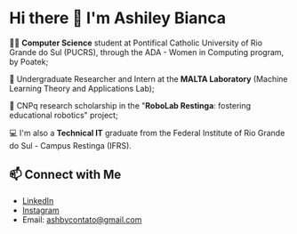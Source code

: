 # Hi there 👋 I'm Ashiley Bianca

👩‍💻 **Computer Science** student at Pontifical Catholic University of Rio Grande do Sul (PUCRS), through the ADA - Women in Computing program, by Poatek;

🔎 Undergraduate Researcher and Intern at the **MALTA Laboratory** (Machine Learning Theory and Applications Lab);

🤖 CNPq research scholarship in the "**RoboLab Restinga**: fostering educational robotics" project;

💻 I'm also a **Technical IT** graduate from the Federal Institute of Rio Grande do Sul - Campus Restinga (IFRS).

## 📫 Connect with Me
- [LinkedIn](https://br.linkedin.com/in/ashiley-bianca-18925718a)
- [Instagram](https://www.instagram.com/ashileybiancx/)
- Email: ashbycontato@gmail.com


